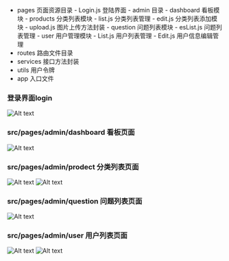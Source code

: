  - pages 页面资源目录
	 		- Login.js 登陆界面
			- admin 目录
				- dashboard 看板模块
				- products 分类列表模块
					- list.js 分类列表管理
					- edit.js 分类列表添加模块
					- upload.js 图片上传方法封装
				- question 问题列表模块
					- esList.js 问题列表管理
				- user 用户管理模块
					- List.js 用户列表管理
					- Edit.js 用户信息编辑管理
 - routes 路由文件目录
 - services 接口方法封装
 - utils 用户令牌
 - app 入口文件


### 登录界面login
![Alt text](./img/login.png "Optional title")

### src/pages/admin/dashboard 看板页面
![Alt text](./img/dashboard.png "Optional title")

### src/pages/admin/prodect 分类列表页面
![Alt text](./img/prodect.png "Optional title")
![Alt text](./img/prodect-edit.png "Optional title")

### src/pages/admin/question 问题列表页面
![Alt text](./img/question.png "Optional title")

### src/pages/admin/user 用户列表页面
![Alt text](./img/user.png "Optional title")
![Alt text](./img/user-edit.png "Optional title")